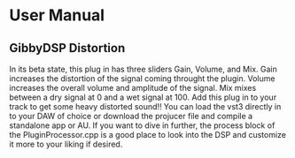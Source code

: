 # User Manual 
## GibbyDSP Distortion
In its beta state, this plug in has three sliders Gain, Volume, and Mix. Gain increases the distortion of the signal coming throught the plugin. Volume increases the overall volume and amplitude of the signal. Mix mixes between a dry signal at 0 and a wet signal at 100. Add this plug in to your track to get some heavy distorted sound!! You can load the vst3 directly in to your DAW of choice or download the projucer file and compile a standalone app or AU. If you want to dive in further, the process block of the PluginProcessor.cpp is a good place to look into the DSP and customize it more to your liking if desired. 
